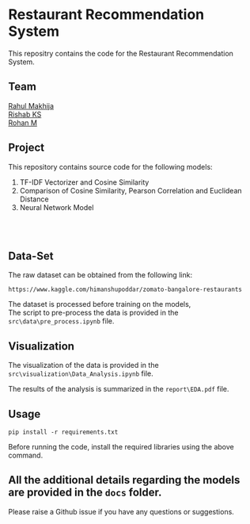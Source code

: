 # Restaurant Recommendation System

This repositry contains the code for the Restaurant Recommendation System.

## Team 

[Rahul Makhija](https://github.com/rahulmakhija30) <br>
[Rishab KS](https://github.com/Rishab2707) <br>
[Rohan M](https://github.com/rohanmrb)

## Project
This repository contains source code for the following models:

1. TF-IDF Vectorizer and Cosine Similarity
2. Comparison of Cosine Similarity, Pearson Correlation and Euclidean Distance
3. Neural Network Model
<br>
<br>

## Data-Set
The raw dataset can be obtained from the following link:
```
https://www.kaggle.com/himanshupoddar/zomato-bangalore-restaurants
```

The dataset is processed before training on the models,<br> The script to pre-process the data is provided in the ```src\data\pre_process.ipynb``` file.

## Visualization
The visualization of the data is provided in the ```src\visualization\Data_Analysis.ipynb``` file.

The results of the analysis is summarized in the ```report\EDA.pdf``` file.

## Usage
```
pip install -r requirements.txt
```
Before running the code, install the required libraries using the above command.

## All the additional details regarding the models are provided in the ```docs``` folder.

Please raise a Github issue if you have any questions or suggestions.